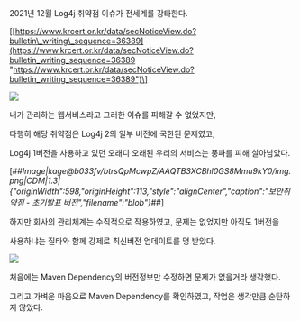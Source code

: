2021년 12월 Log4j 취약점 이슈가 전세계를 강타한다.

\[[https://www.krcert.or.kr/data/secNoticeView.do?bulletin\_writing\_sequence=36389](https://www.krcert.or.kr/data/secNoticeView.do?bulletin_writing_sequence=36389 "https://www.krcert.or.kr/data/secNoticeView.do?bulletin_writing_sequence=36389")\]

![](https://t1.daumcdn.net/keditor/emoticon/friends1/large/012.gif)

내가 관리하는 웹서비스라고 그러한 이슈를 피해갈 수 없었지만,

다행히 해당 취약점은 Log4j 2의 일부 버전에 국한된 문제였고,

Log4j 1버전을 사용하고 있던 오래디 오래된 우리의 서비스는 풍파를 피해 살아남았다.

[##_Image|kage@b033fv/btrsQpMcwpZ/AAQTB3XCBhl0GS8Mmu9kY0/img.png|CDM|1.3|{"originWidth":598,"originHeight":113,"style":"alignCenter","caption":"보안취약점 - 초기발표 버전","filename":"blob"}_##]

하지만 회사의 관리체계는 수직적으로 작용하였고, 문제는 없었지만 아직도 1버전을

사용하냐는 질타와 함께 강제로 최신버전 업데이트를 명 받았다.

![](https://t1.daumcdn.net/keditor/emoticon/face/large/029.png)

처음에는 Maven Dependency의 버전정보만 수정하면 문제가 없을거라 생각했다.

그리고 가벼운 마음으로 Maven Dependency를 확인하였고, 작업은 생각만큼 순탄하지 않았다.
